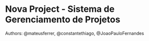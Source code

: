 # Nova Project - Sistema de Gerenciamento de Projetos

Authors: @mateusferrer, @constantethiago, @JoaoPauloFernandes



